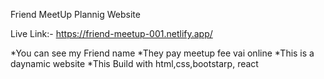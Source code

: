 Friend MeetUp Plannig Website 

Live Link:- https://friend-meetup-001.netlify.app/

*You can see my Friend name 
*They pay meetup fee vai online
*This is a daynamic website
*This Build with html,css,bootstarp, react
